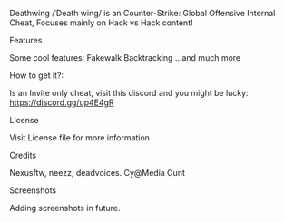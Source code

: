 Deathwing /ˈDeath wing/  is an Counter-Strike: Global Offensive Internal Cheat, Focuses mainly on Hack vs Hack content!

Features

Some cool features:
Fakewalk
Backtracking
...and much more

How to get it?:

Is an Invite only cheat, visit this discord and you might be lucky: https://discord.gg/up4E4gR

License

Visit License file for more information

Credits

Nexusftw, neezz, deadvoices. Cy@Media Cunt

Screenshots

Adding screenshots in future.
